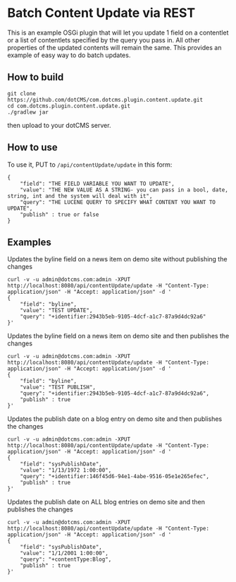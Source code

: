 # Batch Content Update via REST
This is an example OSGi plugin that will let you update 1 field on a contentlet or a list of contentlets specified by the query you pass in. All other properties of the updated contents will remain the same.  This provides an example of easy way to do batch updates. 

## How to build
```
git clone https://github.com/dotCMS/com.dotcms.plugin.content.update.git
cd com.dotcms.plugin.content.update.git
./gradlew jar
```
then upload to your dotCMS server.

## How to use
To use it, PUT to `/api/contentUpdate/update` in this form:
```
{
    "field": "THE FIELD VARIABLE YOU WANT TO UPDATE",
    "value": "THE NEW VALUE AS A STRING- you can pass in a bool, date, string, int and the system will deal with it",
    "query": "THE LUCENE QUERY TO SPECIFY WHAT CONTENT YOU WANT TO UPDATE",
    "publish" : true or false
}

```
## Examples
Updates the byline field on a news item on demo site without publishing the changes
```
curl -v -u admin@dotcms.com:admin -XPUT http://localhost:8080/api/contentUpdate/update -H "Content-Type: application/json" -H "Accept: application/json" -d '
{
    "field": "byline",
    "value": "TEST UPDATE",
    "query": "+identifier:2943b5eb-9105-4dcf-a1c7-87a9d4dc92a6"
}'
```
Updates the byline field on a news item on demo site  and then publishes the changes
```
curl -v -u admin@dotcms.com:admin -XPUT http://localhost:8080/api/contentUpdate/update -H "Content-Type: application/json" -H "Accept: application/json" -d '
{
    "field": "byline",
    "value": "TEST PUBLISH",
    "query": "+identifier:2943b5eb-9105-4dcf-a1c7-87a9d4dc92a6",
    "publish" : true
}'
```

Updates the publish date on a blog entry on demo site  and then publishes the changes
```
curl -v -u admin@dotcms.com:admin -XPUT http://localhost:8080/api/contentUpdate/update -H "Content-Type: application/json" -H "Accept: application/json" -d '
{
    "field": "sysPublishDate",
    "value": "1/13/1972 1:00:00",
    "query": "+identifier:146f45d6-94e1-4abe-9516-05e1e265efec",
    "publish" : true
}'
```

Updates the publish date on ALL blog entries on demo site  and then publishes the changes
```
curl -v -u admin@dotcms.com:admin -XPUT http://localhost:8080/api/contentUpdate/update -H "Content-Type: application/json" -H "Accept: application/json" -d '
{
    "field": "sysPublishDate",
    "value": "1/1/2001 1:00:00",
    "query": "+contentType:Blog",
    "publish" : true
}'
```



